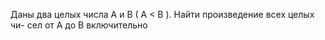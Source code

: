  Даны два целых числа A и B ( A < B ). Найти произведение всех целых чи-
 сел от A до B включительно
